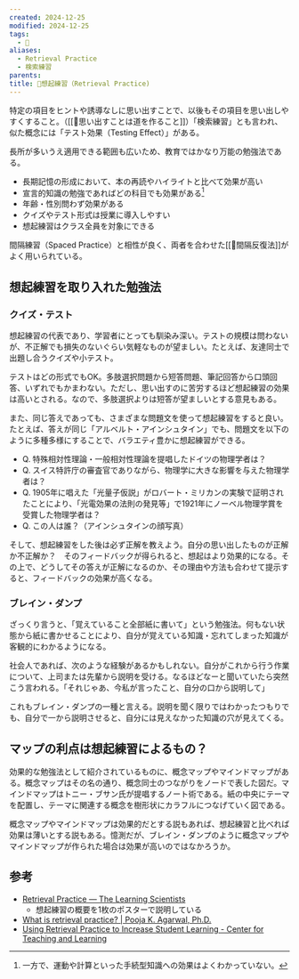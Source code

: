 ```yaml
---
created: 2024-12-25
modified: 2024-12-25
tags:
  - 📝
aliases:
  - Retrieval Practice
  - 検索練習
parents: 
title: 📝想起練習（Retrieval Practice)
---
```

特定の項目をヒントや誘導なしに思い出すことで、以後もその項目を思い出しやすくすること。（[[💭思い出すことは道を作ること]]）「検索練習」とも言われ、似た概念には「テスト効果（Testing Effect）」がある。

長所が多いうえ適用できる範囲も広いため、教育ではかなり万能の勉強法である。
- 長期記憶の形成において、本の再読やハイライトと比べて効果が高い
- 宣言的知識の勉強であればどの科目でも効果がある[^math-pe]
- 年齢・性別問わず効果がある
- クイズやテスト形式は授業に導入しやすい
- 想起練習はクラス全員を対象にできる

[^math-pe]: 一方で、運動や計算といった手続型知識への効果はよくわかっていない。

間隔練習（Spaced Practice）と相性が良く、両者を合わせた[[📝間隔反復法]]がよく用いられている。

## 想起練習を取り入れた勉強法
### クイズ・テスト
想起練習の代表であり、学習者にとっても馴染み深い。テストの規模は問わないが、不正解でも損失のないぐらい気軽なものが望ましい。たとえば、友達同士で出題し合うクイズや小テスト。

テストはどの形式でもOK。多肢選択問題から短答問題、筆記回答から口頭回答、いずれでもかまわない。ただし、思い出すのに苦労するほど想起練習の効果は高いとされる。なので、多肢選択よりは短答が望ましいとする意見もある。

また、同じ答えであっても、さまざまな問題文を使って想起練習をすると良い。たとえば、答えが同じ「アルベルト・アインシュタイン」でも、問題文を以下のように多種多様にすることで、バラエティ豊かに想起練習ができる。

- Q. 特殊相対性理論・一般相対性理論を提唱したドイツの物理学者は？
- Q. スイス特許庁の審査官でありながら、物理学に大きな影響を与えた物理学者は？
- Q. 1905年に唱えた「光量子仮説」がロバート・ミリカンの実験で証明されたことにより、「光電効果の法則の発見等」で1921年にノーベル物理学賞を受賞した物理学者は？
- Q. この人は誰？（アインシュタインの顔写真）

そして、想起練習をした後は必ず正解を教えよう。自分の思い出したものが正解か不正解か？　そのフィードバックが得られると、想起はより効果的になる。その上で、どうしてその答えが正解になるのか、その理由や方法も合わせて提示すると、フィードバックの効果が高くなる。

### ブレイン・ダンプ
ざっくり言うと、「覚えていること全部紙に書いて」という勉強法。何もない状態から紙に書かせることにより、自分が覚えている知識・忘れてしまった知識が客観的にわかるようになる。

社会人であれば、次のような経験があるかもしれない。自分がこれから行う作業について、上司または先輩から説明を受ける。なるほどなーと聞いていたら突然こう言われる。「それじゃあ、今私が言ったこと、自分の口から説明して」

これもブレイン・ダンプの一種と言える。説明を聞く限りではわかったつもりでも、自分で一から説明させると、自分には見えなかった知識の穴が見えてくる。

## マップの利点は想起練習によるもの？
効果的な勉強法として紹介されているものに、概念マップやマインドマップがある。概念マップはその名の通り、概念同士のつながりをノードで表した図だ。マインドマップはトニー・ブサン氏が提唱するノート術である。紙の中央にテーマを配置し、テーマに関連する概念を樹形状にカラフルにつなげていく図である。

概念マップやマインドマップは効果的だとする説もあれば、想起練習と比べれば効果は薄いとする説もある。憶測だが、ブレイン・ダンプのように概念マップやマインドマップが作られた場合は効果が高いのではなかろうか。

## 参考
- [Retrieval Practice — The Learning Scientists](https://www.learningscientists.org/retrieval-practice)
	- 想起練習の概要を1枚のポスターで説明している
- [What is retrieval practice? \| Pooja K. Agarwal, Ph.D.](https://www.retrievalpractice.org/why-it-works)
- [Using Retrieval Practice to Increase Student Learning - Center for Teaching and Learning](https://ctl.wustl.edu/resources/using-retrieval-practice-to-increase-student-learning/)
